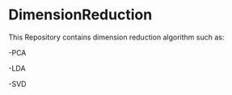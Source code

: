 # DimensionReduction

This Repository contains dimension reduction algorithm such as:


-PCA

-LDA

-SVD

